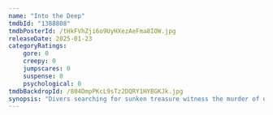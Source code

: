 ```yaml
---
name: "Into the Deep"
tmdbId: "1388808"
tmdbPosterId: /tHkFVhZji6o9UyHXezAeFma8IOW.jpg
releaseDate: 2025-01-23
categoryRatings:
    gore: 0
    creepy: 0
    jumpscares: 0
    suspense: 0
    psychological: 0
tmdbBackdropId: /804DmpPKcL9sTz2DQRY1HYBGKJk.jpg
synopsis: "Divers searching for sunken treasure witness the murder of drug dealers by modern-day pirates, but a killer great white is determined not to let any of them escape its waters."
---
```


